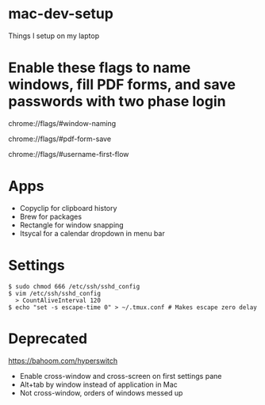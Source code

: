 # mac-dev-setup
Things I setup on my laptop

# Enable these flags to name windows, fill PDF forms, and save passwords with two phase login
chrome://flags/#window-naming

chrome://flags/#pdf-form-save

chrome://flags/#username-first-flow

# Apps
- Copyclip for clipboard history
- Brew for packages
- Rectangle for window snapping
- Itsycal for a calendar dropdown in menu bar

# Settings
```
$ sudo chmod 666 /etc/ssh/sshd_config
$ vim /etc/ssh/sshd_config
  > CountAliveInterval 120
$ echo "set -s escape-time 0" > ~/.tmux.conf # Makes escape zero delay
```
# Deprecated
https://bahoom.com/hyperswitch
- Enable cross-window and cross-screen on first settings pane
- Alt+tab by window instead of application in Mac
- Not cross-window, orders of windows messed up
